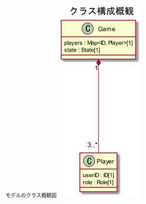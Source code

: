 モデルのクラス概観図
![クラス図](https://github.com/kikuko72/Werewolf/blob/prototype/prototype/docs/uml/model-classes.png?raw=true)
